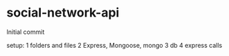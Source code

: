 # social-network-api

Initial commit

setup:
1 folders and files
2 Express, Mongoose, mongo
3 db
4 express calls

